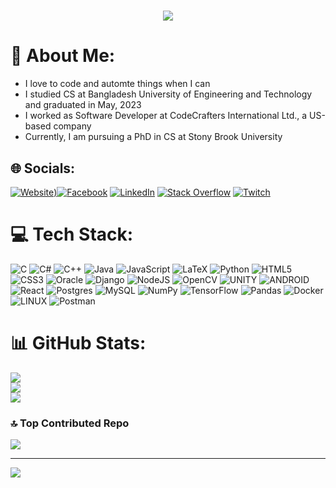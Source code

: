 
<h1 align="center">
  <a href="https://git.io/typing-svg">
    <img src="https://readme-typing-svg.herokuapp.com/?lines=Hi!+👋;This+is+Swapnil...&center=true&size=22">
  </a>
</h1>

# 💫 About Me:
 - I love to code and automte things when I can
 - I studied CS at Bangladesh University of Engineering and Technology and graduated in May, 2023
 - I worked as Software Developer at CodeCrafters International Ltd., a US-based company
 - Currently, I am pursuing a PhD in CS at Stony Brook University

## 🌐 Socials:
[![Website](https://img.shields.io/badge/Website-%230077B5.svg?logo=googlechrome&logoColor=white))](https://swapped004.github.io/)[![Facebook](https://img.shields.io/badge/Facebook-%231877F2.svg?logo=Facebook&logoColor=white)](https://facebook.com/swapnil.dey.52) [![LinkedIn](https://img.shields.io/badge/LinkedIn-%230077B5.svg?logo=linkedin&logoColor=white)](https://linkedin.com/in/swapnil-dey) [![Stack Overflow](https://img.shields.io/badge/-Stackoverflow-FE7A16?logo=stack-overflow&logoColor=white)](https://stackoverflow.com/users/17806907) [![Twitch](https://img.shields.io/badge/Twitch-%239146FF.svg?logo=Twitch&logoColor=white)](https://twitch.tv/swapnil004) 

# 💻 Tech Stack:
![C](https://img.shields.io/badge/c-%2300599C.svg?style=for-the-badge&logo=c&logoColor=white) ![C#](https://img.shields.io/badge/c%23-%23239120.svg?style=for-the-badge&logo=c-sharp&logoColor=white) ![C++](https://img.shields.io/badge/c++-%2300599C.svg?style=for-the-badge&logo=c%2B%2B&logoColor=white) ![Java](https://img.shields.io/badge/java-%23ED8B00.svg?style=for-the-badge&logo=java&logoColor=white) ![JavaScript](https://img.shields.io/badge/javascript-%23323330.svg?style=for-the-badge&logo=javascript&logoColor=%23F7DF1E) ![LaTeX](https://img.shields.io/badge/latex-%23008080.svg?style=for-the-badge&logo=latex&logoColor=white) ![Python](https://img.shields.io/badge/python-3670A0?style=for-the-badge&logo=python&logoColor=ffdd54) ![HTML5](https://img.shields.io/badge/html5-%23E34F26.svg?style=for-the-badge&logo=html5&logoColor=white) ![CSS3](https://img.shields.io/badge/css3-%231572B6.svg?style=for-the-badge&logo=css3&logoColor=white) ![Oracle](https://img.shields.io/badge/Oracle-F80000?style=for-the-badge&logo=oracle&logoColor=white) ![Django](https://img.shields.io/badge/django-%23092E20.svg?style=for-the-badge&logo=django&logoColor=white) ![NodeJS](https://img.shields.io/badge/node.js-6DA55F?style=for-the-badge&logo=node.js&logoColor=white) ![OpenCV](https://img.shields.io/badge/opencv-%23white.svg?style=for-the-badge&logo=opencv&logoColor=white) ![UNITY](https://img.shields.io/badge/Unity-%2320232a.svg?style=for-the-badge&logo=unity&logoColor=white) ![ANDROID](https://img.shields.io/badge/android-%2320232a.svg?style=for-the-badge&logo=android&logoColor=%a4c639) ![React](https://img.shields.io/badge/react-%2320232a.svg?style=for-the-badge&logo=react&logoColor=%2361DAFB) ![Postgres](https://img.shields.io/badge/postgres-%23316192.svg?style=for-the-badge&logo=postgresql&logoColor=white) ![MySQL](https://img.shields.io/badge/mysql-%2300f.svg?style=for-the-badge&logo=mysql&logoColor=white) ![NumPy](https://img.shields.io/badge/numpy-%23013243.svg?style=for-the-badge&logo=numpy&logoColor=white) ![TensorFlow](https://img.shields.io/badge/TensorFlow-%23FF6F00.svg?style=for-the-badge&logo=TensorFlow&logoColor=white) ![Pandas](https://img.shields.io/badge/pandas-%23150458.svg?style=for-the-badge&logo=pandas&logoColor=white) ![Docker](https://img.shields.io/badge/docker-%230db7ed.svg?style=for-the-badge&logo=docker&logoColor=white) ![LINUX](https://img.shields.io/badge/Linux-FCC624?style=for-the-badge&logo=linux&logoColor=black) ![Postman](https://img.shields.io/badge/Postman-FF6C37?style=for-the-badge&logo=postman&logoColor=white)
# 📊 GitHub Stats:
![](https://github-readme-stats.vercel.app/api?username=swapped004&theme=dark&hide_border=false&include_all_commits=true&count_private=true)<br/>
![](https://github-readme-streak-stats.herokuapp.com/?user=swapped004&theme=dark&hide_border=false)<br/>
![](https://github-readme-stats.vercel.app/api/top-langs/?username=swapped004&theme=dark&hide_border=false&include_all_commits=true&count_private=true&layout=compact)

### 🔝 Top Contributed Repo
![](https://github-contributor-stats.vercel.app/api?username=swapped004&limit=5&theme=dark&combine_all_yearly_contributions=true)

---
[![](https://visitcount.itsvg.in/api?id=swapped004&icon=0&color=0)](https://visitcount.itsvg.in)

<!-- Proudly created with GPRM ( https://gprm.itsvg.in ) -->
